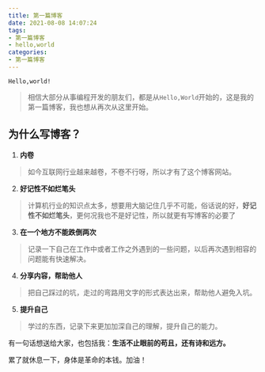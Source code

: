 ```yaml
---
title: 第一篇博客
date: 2021-08-08 14:07:24
tags:
- 第一篇博客
- hello,world
categories:
- 第一篇博客
---
```


```
Hello,world!
```

>  相信大部分从事编程开发的朋友们，都是从`Hello,World`开始的，这是我的第一篇博客，我也想从再次从这里开始。

## 为什么写博客？

1. **内卷**

> 如今互联网行业越来越卷，不卷不行呀，所以才有了这个博客网站。

2. **好记性不如烂笔头**

> 计算机行业的知识点太多，想要用大脑记住几乎不可能，俗话说的好，**好记性不如烂笔头**，更何况我也不是好记性，所以就更有写博客的必要了

3. **在一个地方不能跌倒两次**

> 记录一下自己在工作中或者工作之外遇到的一些问题，以后再次遇到相容的问题能有快速解决。

4. **分享内容，帮助他人**

> 把自己踩过的坑，走过的弯路用文字的形式表达出来，帮助他人避免入坑。

5. **提升自己**

> 学过的东西，记录下来更加加深自己的理解，提升自己的能力。

有一句话想送给大家，也包括我：**生活不止眼前的苟且，还有诗和远方。**

累了就休息一下，身体是革命的本钱。加油！